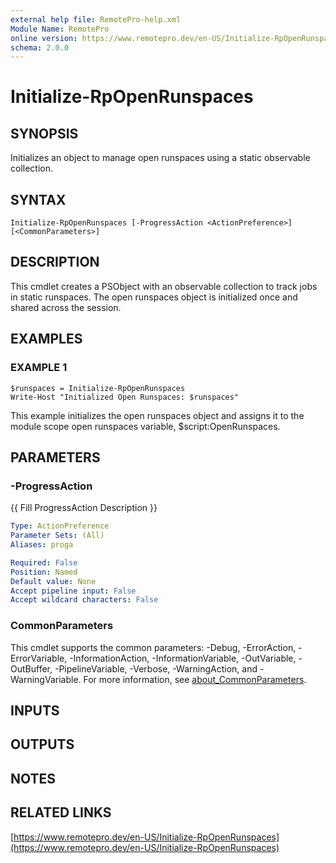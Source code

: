 ```yaml
---
external help file: RemotePro-help.xml
Module Name: RemotePro
online version: https://www.remotepro.dev/en-US/Initialize-RpOpenRunspaces
schema: 2.0.0
---
```


# Initialize-RpOpenRunspaces

## SYNOPSIS
Initializes an object to manage open runspaces using a static
observable collection.

## SYNTAX

```
Initialize-RpOpenRunspaces [-ProgressAction <ActionPreference>] [<CommonParameters>]
```

## DESCRIPTION
This cmdlet creates a PSObject with an observable collection to
track jobs in static runspaces.
The open runspaces object is
initialized once and shared across the session.

## EXAMPLES

### EXAMPLE 1
```
$runspaces = Initialize-RpOpenRunspaces
Write-Host "Initialized Open Runspaces: $runspaces"
```

This example initializes the open runspaces object and assigns it
to the module scope open runspaces variable, $script:OpenRunspaces.

## PARAMETERS

### -ProgressAction
{{ Fill ProgressAction Description }}

```yaml
Type: ActionPreference
Parameter Sets: (All)
Aliases: proga

Required: False
Position: Named
Default value: None
Accept pipeline input: False
Accept wildcard characters: False
```

### CommonParameters
This cmdlet supports the common parameters: -Debug, -ErrorAction, -ErrorVariable, -InformationAction, -InformationVariable, -OutVariable, -OutBuffer, -PipelineVariable, -Verbose, -WarningAction, and -WarningVariable. For more information, see [about_CommonParameters](http://go.microsoft.com/fwlink/?LinkID=113216).

## INPUTS

## OUTPUTS

## NOTES

## RELATED LINKS

[https://www.remotepro.dev/en-US/Initialize-RpOpenRunspaces](https://www.remotepro.dev/en-US/Initialize-RpOpenRunspaces)

